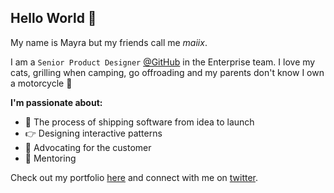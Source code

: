 ## Hello World 👋
<p>My name is Mayra but my friends call me <i>maiix</i>.</p>

I am a `Senior Product Designer` <a href="https://github.com/github" target="_blank">@GitHub</a> in the Enterprise team. I love my cats, grilling when camping, go offroading and my parents don't know I own a motorcycle 🫣

**I'm passionate about:**
- 🚀 The process of shipping software from idea to launch
- 👉 Designing interactive patterns
- 💜 Advocating for the customer
- 💬 Mentoring

Check out my portfolio <a href="https://mayrapulido.com/" target="_blank">here</a> and connect with me on <a href="https://twitter.com/hey_maiix" target="_blank">twitter</a>.
